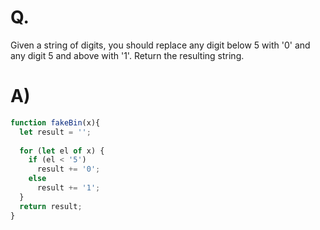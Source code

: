 # Q.
Given a string of digits, you should replace any digit below 5 with '0' and any digit 5 and above with '1'. Return the resulting string.

# A)
```js
function fakeBin(x){
  let result = '';
  
  for (let el of x) {
    if (el < '5')
      result += '0';
    else
      result += '1';
  }
  return result;
}
```
